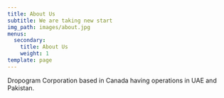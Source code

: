 ```yaml
---
title: About Us
subtitle: We are taking new start
img_path: images/about.jpg
menus:
  secondary:
    title: About Us
    weight: 1
template: page
---
```

Dropogram Corporation based in Canada having operations in UAE and Pakistan.